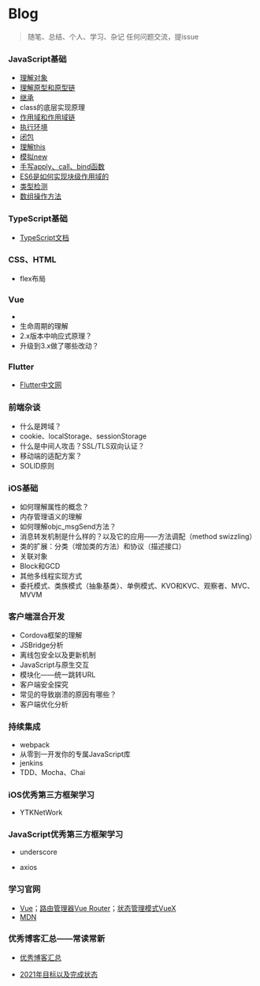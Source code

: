 # Blog

> 随笔、总结、个人、学习、杂记 任何问题交流，提issue

### JavaScript基础

- [理解对象](https://github.com/hrjyyx/Blog/blob/main/JavaScript/%E7%90%86%E8%A7%A3%E5%AF%B9%E8%B1%A1.md)
- [理解原型和原型链](https://github.com/hrjyyx/Blog/blob/main/JavaScript/%E5%8E%9F%E5%9E%8B%E5%AF%B9%E8%B1%A1%E4%B8%8E%E5%8E%9F%E5%9E%8B%E9%93%BE.md)
- [继承](https://github.com/hrjyyx/Blog/blob/main/JavaScript/%E7%BB%A7%E6%89%BF.md)
- class的底层实现原理
- [作用域和作用域链](https://github.com/hrjyyx/Blog/blob/main/JavaScript/%E4%BD%9C%E7%94%A8%E5%9F%9F%E5%92%8C%E4%BD%9C%E7%94%A8%E5%9F%9F%E9%93%BE.md)
- [执行环境](https://github.com/hrjyyx/Blog/blob/main/JavaScript/%E6%89%A7%E8%A1%8C%E7%8E%AF%E5%A2%83.md)
- [闭包](https://github.com/hrjyyx/Blog/blob/main/JavaScript/%E9%97%AD%E5%8C%85.md)
- [理解this](https://github.com/hrjyyx/Blog/blob/main/JavaScript/%E7%90%86%E8%A7%A3this.md)
- [模拟new](https://github.com/hrjyyx/Blog/blob/main/JavaScript/%E6%A8%A1%E6%8B%9Fnew.md)
- [手写apply、call、bind函数](https://github.com/hrjyyx/Blog/blob/main/JavaScript/%E6%89%8B%E5%86%99apply%E3%80%81call%E3%80%81bind%E5%87%BD%E6%95%B0.md)
- [ES6是如何实现块级作用域的](https://github.com/hrjyyx/Blog/blob/main/JavaScript/ES6%E6%98%AF%E5%A6%82%E4%BD%95%E5%AE%9E%E7%8E%B0%E5%9D%97%E7%BA%A7%E4%BD%9C%E7%94%A8%E5%9F%9F%E7%9A%84.md)
- [类型检测](https://github.com/hrjyyx/Blog/blob/main/JavaScript/%E7%B1%BB%E5%9E%8B%E6%A3%80%E6%B5%8B.md)
- [数组操作方法](https://github.com/hrjyyx/Blog/blob/main/JavaScript/%E6%95%B0%E7%BB%84%E6%93%8D%E4%BD%9C%E6%96%B9%E6%B3%95.md)

### TypeScript基础

- [TypeScript文档](https://www.tslang.cn/docs/handbook/basic-types.html)

### CSS、HTML

- flex布局

### Vue

- 
- 生命周期的理解
- 2.x版本中响应式原理？
- 升级到3.x做了哪些改动？

### Flutter

- [Flutter中文网](https://flutterchina.club/)

### 前端杂谈

- 什么是跨域？
- cookie、localStorage、sessionStorage
- 什么是中间人攻击？SSL/TLS双向认证？
- 移动端的适配方案？
- SOLID原则

### iOS基础

- 如何理解属性的概念？
- 内存管理语义的理解
- 如何理解objc_msgSend方法？
- 消息转发机制是什么样的？以及它的应用——方法调配（method swizzling）
- 类的扩展：分类（增加类的方法）和协议（描述接口）
- 关联对象
- Block和GCD
- 其他多线程实现方式
- 委托模式、类族模式（抽象基类）、单例模式、KVO和KVC、观察者、MVC、MVVM

### 客户端混合开发

- Cordova框架的理解
- JSBridge分析
- 离线包安全以及更新机制
- JavaScript与原生交互
- 模块化——统一跳转URL
- 客户端安全探究
- 常见的导致崩溃的原因有哪些？
- 客户端优化分析

### 持续集成

-  webpack
- 从零到一开发你的专属JavaScript库
- jenkins
- TDD、Mocha、Chai

### iOS优秀第三方框架学习

- YTKNetWork

### JavaScript优秀第三方框架学习

- underscore

- axios

### 学习官网
- [Vue](https://cn.vuejs.org/v2/guide/)；[路由管理器Vue Router](https://router.vuejs.org/zh/)；[状态管理模式VueX](https://vuex.vuejs.org/zh/)
- [MDN](https://developer.mozilla.org/zh-CN/docs/Web/JavaScript)

### 优秀博客汇总——常读常新

- [优秀博客汇总](https://github.com/hrjyyx/Blog/blob/main/2021/%E4%BC%98%E7%A7%80%E5%8D%9A%E5%AE%A2.md)

- [2021年目标以及完成状态](https://github.com/hrjyyx/Blog/blob/main/2021/2021%E7%9B%AE%E6%A0%87.md)



